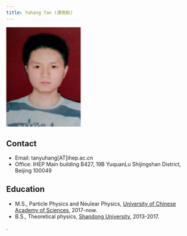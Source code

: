 ```yaml
---
title: Yuhang Tan (谭雨航)
---
```



<img src="/images/Yuhang_Tan.jpg" width="200"/>

## Contact 
- Email: tanyuhang[AT]ihep.ac.cn 
- Office: IHEP Main building B427, 19B YuquanLu Shijingshan District, Beijing 100049


## Education
- M.S., Particle Physics and Neulear Physics, [University of Chinese Academy of Sciences](http://www.ucas.ac.cn/), 2017-now.
- B.S., Theoretical physics, [Shandong University](http://www.sdu.edu.cn/), 2013-2017. 

.


